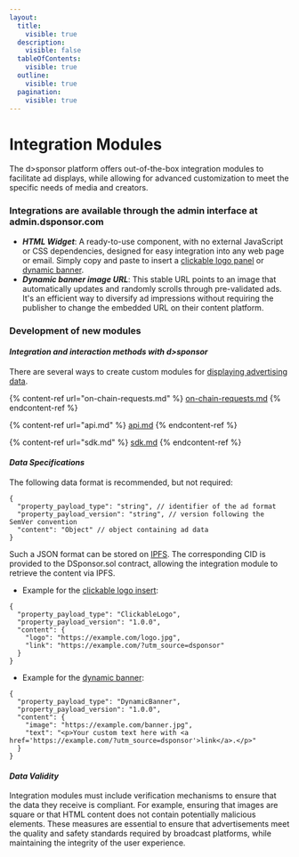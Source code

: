```yaml
---
layout:
  title:
    visible: true
  description:
    visible: false
  tableOfContents:
    visible: true
  outline:
    visible: true
  pagination:
    visible: true
---
```


# Integration Modules

The d>sponsor platform offers out-of-the-box integration modules to facilitate ad displays, while allowing for advanced customization to meet the specific needs of media and creators.

### Integrations are available through the admin interface at admin.dsponsor.com

* _**HTML Widget**_: A ready-to-use component, with no external JavaScript or CSS dependencies, designed for easy integration into any web page or email. Simply copy and paste to insert a [clickable logo panel](../../concepts/advertising-solutions.md#clickable-logo-inserts) or [dynamic banner](../../concepts/advertising-solutions.md#dynamic-banner).&#x20;
* _**Dynamic banner image URL**_: This stable URL points to an image that automatically updates and randomly scrolls through pre-validated ads. It's an efficient way to diversify ad impressions without requiring the publisher to change the embedded URL on their content platform.

### Development of new modules

#### _Integration and interaction methods with d>sponsor_

There are several ways to create custom modules for [displaying advertising data](../../concepts/advertising-solutions.md#adaptability).&#x20;

{% content-ref url="on-chain-requests.md" %}
[on-chain-requests.md](on-chain-requests.md)
{% endcontent-ref %}

{% content-ref url="api.md" %}
[api.md](api.md)
{% endcontent-ref %}

{% content-ref url="sdk.md" %}
[sdk.md](sdk.md)
{% endcontent-ref %}

#### _Data Specifications_

The following data format is recommended, but not required:

```
{
  "property_payload_type": "string", // identifier of the ad format
  "property_payload_version": "string", // version following the SemVer convention
  "content": "Object" // object containing ad data
}
```

Such a JSON format can be stored on [IPFS](https://ipfs.tech/). The corresponding CID is provided to the DSponsor.sol contract, allowing the integration module to retrieve the content via IPFS.

* Example for the [clickable logo insert](../../concepts/advertising-solutions.md#clickable-logo-inserts):

```
{
  "property_payload_type": "ClickableLogo",
  "property_payload_version": "1.0.0",
  "content": {
    "logo": "https://example.com/logo.jpg",
    "link": "https://example.com/?utm_source=dsponsor"
  }
}
```

* &#x20;Example for the [dynamic banner](../../concepts/advertising-solutions.md#dynamic-banner):

```
{
  "property_payload_type": "DynamicBanner",
  "property_payload_version": "1.0.0",
  "content": {
    "image": "https://example.com/banner.jpg",
    "text": "<p>Your custom text here with <a href='https://example.com/?utm_source=dsponsor'>link</a>.</p>"
  }
}

```

#### _Data Validity_&#x20;

Integration modules must include verification mechanisms to ensure that the data they receive is compliant. For example, ensuring that images are square or that HTML content does not contain potentially malicious elements. These measures are essential to ensure that advertisements meet the quality and safety standards required by broadcast platforms, while maintaining the integrity of the user experience.
